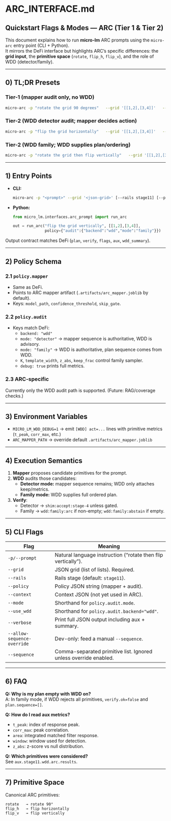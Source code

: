# ARC_INTERFACE.md

## Quickstart Flags & Modes — ARC (Tier 1 & Tier 2)

This document explains how to run **micro-lm** ARC prompts using the `micro-arc` entry point (CLI + Python).  
It mirrors the DeFi interface but highlights ARC’s specific differences: the **grid input**, the **primitive space** (`rotate`, `flip_h`, `flip_v`), and the role of WDD (detector/family).

---

## 0) TL;DR Presets

### Tier-1 (mapper audit only, no WDD)
```bash
micro-arc -p "rotate the grid 90 degrees"   --grid '[[1,2],[3,4]]'   --rails stage11   --policy '{"mapper":{"model_path":".artifacts/arc_mapper.joblib","confidence_threshold":0.70}}'   --verbose
```

### Tier-2 (WDD detector audit; mapper decides action)
```bash
micro-arc -p "flip the grid horizontally"   --grid '[[1,2],[3,4]]'   --rails stage11   --policy '{"audit":{"backend":"wdd"},"mapper":{"confidence_threshold":-1.0}}'   --verbose
```

### Tier-2 (WDD family; WDD supplies plan/ordering)
```bash
micro-arc -p "rotate the grid then flip vertically"   --grid '[[1,2],[3,4]]'   --rails stage11   --policy '{"audit":{"backend":"wdd","mode":"family","K":12,"template_width":64,"z_abs":0.55,"keep_frac":0.70}}'   --verbose
```

---

## 1) Entry Points

- **CLI:**  
  ```bash
  micro-arc -p "<prompt>" --grid '<json-grid>' [--rails stage11] [--policy JSON] [--verbose]
  ```

- **Python:**  
  ```python
  from micro_lm.interfaces.arc_prompt import run_arc

  out = run_arc("flip the grid vertically", [[1,2],[3,4]],
                policy={"audit":{"backend":"wdd","mode":"family"}})
  ```

Output contract matches DeFi (`plan`, `verify`, `flags`, `aux`, `wdd_summary`).

---

## 2) Policy Schema

### 2.1 `policy.mapper`
- Same as DeFi.
- Points to ARC mapper artifact (`.artifacts/arc_mapper.joblib` by default).
- Keys: `model_path`, `confidence_threshold`, `skip_gate`.

### 2.2 `policy.audit`
- Keys match DeFi:
  - `backend: "wdd"`
  - `mode: "detector"` → mapper sequence is authoritative, WDD is advisory.  
  - `mode: "family"`   → WDD is authoritative, plan sequence comes from WDD.  
  - `K`, `template_width`, `z_abs`, `keep_frac` control family sampler.  
  - `debug: true` prints full metrics.

### 2.3 ARC-specific
Currently only the WDD audit path is supported. (Future: RAG/coverage checks.)

---

## 3) Environment Variables

- `MICRO_LM_WDD_DEBUG=1` → emit `[WDD] act=...` lines with primitive metrics (`t_peak`, `corr_max`, etc.)
- `ARC_MAPPER_PATH` → override default `.artifacts/arc_mapper.joblib`

---

## 4) Execution Semantics

1. **Mapper** proposes candidate primitives for the prompt.  
2. **WDD** audits those candidates:
   - **Detector mode:** mapper sequence remains; WDD only attaches keep/metrics.  
   - **Family mode:** WDD supplies full ordered plan.  
3. **Verify**:  
   - Detector → `shim:accept:stage-4` unless gated.  
   - Family   → `wdd:family:arc` if non-empty; `wdd:family:abstain` if empty.

---

## 5) CLI Flags

| Flag | Meaning |
|------|---------|
| `-p/--prompt` | Natural language instruction (“rotate then flip vertically”). |
| `--grid` | JSON grid (list of lists). Required. |
| `--rails` | Rails stage (default: `stage11`). |
| `--policy` | Policy JSON string (mapper + audit). |
| `--context` | Context JSON (not yet used in ARC). |
| `--mode` | Shorthand for `policy.audit.mode`. |
| `--use_wdd` | Shorthand for `policy.audit.backend="wdd"`. |
| `--verbose` | Print full JSON output including aux + summary. |
| `--allow-sequence-override` | Dev-only: feed a manual `--sequence`. |
| `--sequence` | Comma-separated primitive list. Ignored unless override enabled. |

---

## 6) FAQ

**Q: Why is my plan empty with WDD on?**  
A: In family mode, if WDD rejects all primitives, `verify.ok=false` and `plan.sequence=[]`.

**Q: How do I read aux metrics?**  
- `t_peak`: index of response peak.  
- `corr_max`: peak correlation.  
- `area`: integrated matched filter response.  
- `window`: window used for detection.  
- `z_abs`: z-score vs null distribution.  

**Q: Which primitives were considered?**  
See `aux.stage11.wdd.arc.results`.

---

## 7) Primitive Space

Canonical ARC primitives:
```
rotate   → rotate 90°
flip_h   → flip horizontally
flip_v   → flip vertically
```
